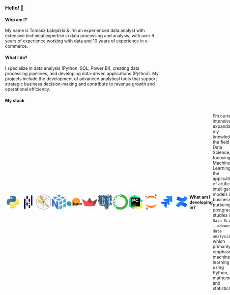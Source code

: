 ### Hello! 👋

#### Who am I?
My name is Tomasz Łabędzki & I'm an experienced data analyst with extensive technical expertise in data processing and analysis, with over 8 years of experience working with data and 10 years of experience in e-commerce.

#### What I do?
I specialize in data analysis (Python, SQL, Power BI), creating data processing pipelines, and developing data-driven applications (Python). My projects include the development of advanced analytical tools that support strategic business decision-making and contribute to revenue growth and operational efficiency.

#### My stack

<div style="display: flex; justify-content: space-around; align-items: center;">
  <tr>
    <td style="border: none;"><img src="./img/python.png" width="50"></td>
    <td style="border: none;"><img src="./img/pandas.png" width="50"></td>
    <td style="border: none;"><img src="./img/matplotlib.png" width="50"></td>
    <td style="border: none;"><img src="./img/numpy.png" width="50"></td>
    <td style="border: none;"><img src="./img/scikit-learn.png" width="50"></td>
    <td style="border: none;"><img src="./img/streamlit.png" width="50"></td>
    <td style="border: none;"><img src="./img/postgresql.png" width="50"></td>
    <td style="border: none;"><img src="./img/anaconda.png" width="50"></td>
    <td style="border: none;"><img src="./img/pycharm.png" width="50"></td>
    <td style="border: none;"><img src="./img/jupyter.png" width="50"></td>
    <td style="border: none;"><img src="./img/jira.png" width="50"></td>
    <td style="border: none;"><img src="./img/confluence.png" width="50"></td>
  </tr>
</table>

#### What am I developing in?
I'm currently intensively expanding my knowledge in the field of Data Science, focusing on Machine Learning and the application of artificial intelligence models in business. I'm pursuing postgraduate studies in `Data Science - advanced data analysis`, which primarily emphasize machine learning using Python, mathematics, and statistics.

In 2025, I will gradually develop my Data Science portfolio here.

#### What am I passionate about?
For many years, I have been passionate about data analysis, and it is undoubtedly one of my greatest interests. In my free time, I create minimalist landscape photography during trips to some of the most beautiful places on our planet.
